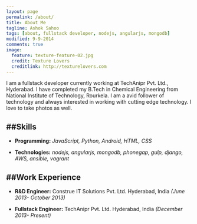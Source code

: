 ```yaml
---
layout: page
permalink: /about/
title: About Me
tagline: Ashok Sahoo
tags: [about, fullstack developer, nodejs, angularjs, mongodb]
modified: 9-9-2014
comments: true
image:
  feature: texture-feature-02.jpg
  credit: Texture Lovers
  creditlink: http://texturelovers.com
---
```

I am a fullstack developer currently working at TechAnipr Pvt. Ltd., Hyderabad. I have completed my B.Tech in Chemical Engineering from National Institute of Technology, Rourkela.
I am a avid follower of technology and always interested in  working with cutting edge technology. I love to take photos as well.

##Skills
------------
* __Programming:__
_JavaScript, Python, Android, HTML, CSS_

* __Technologies:__
*nodejs, angularjs, mongodb, phonegap, gulp, django, AWS, ansible, vagrant*


##Work Experience
--------------
* __R&D  Engineer:__
Construe IT Solutions Pvt. Ltd. Hyderabad, India
_(June 2013- October 2013)_

* __Fullstack  Engineer:__
TechAnipr Pvt. Ltd. Hyderabad, India
_(December 2013- Present)_


